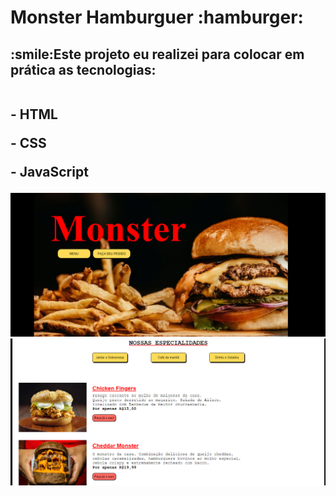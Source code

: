 <h1>Monster Hamburguer :hamburger:</h1>

<h2>:smile:Este projeto eu realizei para colocar em prática as tecnologias:
  <br>
  <br>
<p>- HTML</p>
<p>- CSS</p>
<p>- JavaScript</p></h2>

<img src="https://github.com/BarbaraGoncalves28/projeto-hamburguer/blob/main/imagens/monster-print.png?raw=true"/>
<img src="https://github.com/BarbaraGoncalves28/projeto-hamburguer/blob/main/imagens/menu-print.png?raw=true"/>
